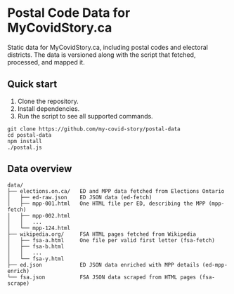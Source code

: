 # Postal Code Data for MyCovidStory.ca

Static data for MyCovidStory.ca, including postal codes and electoral districts.
The data is versioned along with the script that fetched, processed, and mapped it.

## Quick start

1. Clone the repository.
1. Install dependencies.
1. Run the script to see all supported commands.

```
git clone https://github.com/my-covid-story/postal-data
cd postal-data
npm install
./postal.js
```

## Data overview

```
data/
├── elections.on.ca/   ED and MPP data fetched from Elections Ontario
│   ├── ed-raw.json    ED JSON data (ed-fetch)
│   ├── mpp-001.html   One HTML file per ED, describing the MPP (mpp-fetch)
│   ├── mpp-002.html
│   │   ...
│   └── mpp-124.html
├── wikipedia.org/     FSA HTML pages fetched from Wikipedia
│   ├── fsa-a.html     One file per valid first letter (fsa-fetch)
│   ├── fsa-b.html
│   │   ...
│   └── fsa-y.html
├── ed.json            ED JSON data enriched with MPP details (ed-mpp-enrich)
└── fsa.json           FSA JSON data scraped from HTML pages (fsa-scrape)
```
